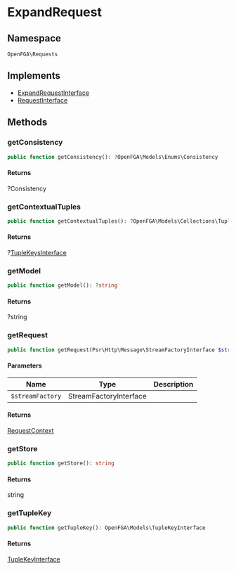 # ExpandRequest


## Namespace
`OpenFGA\Requests`

## Implements
* [ExpandRequestInterface](Requests/ExpandRequestInterface.md)
* [RequestInterface](Requests/RequestInterface.md)



## Methods
### getConsistency


```php
public function getConsistency(): ?OpenFGA\Models\Enums\Consistency
```



#### Returns
?Consistency

### getContextualTuples


```php
public function getContextualTuples(): ?OpenFGA\Models\Collections\TupleKeysInterface
```



#### Returns
?[TupleKeysInterface](Models/Collections/TupleKeysInterface.md)

### getModel


```php
public function getModel(): ?string
```



#### Returns
?string

### getRequest


```php
public function getRequest(Psr\Http\Message\StreamFactoryInterface $streamFactory): OpenFGA\Network\RequestContext
```


#### Parameters
| Name | Type | Description |
|------|------|-------------|
| `$streamFactory` | StreamFactoryInterface |  |

#### Returns
[RequestContext](Network/RequestContext.md)

### getStore


```php
public function getStore(): string
```



#### Returns
string

### getTupleKey


```php
public function getTupleKey(): OpenFGA\Models\TupleKeyInterface
```



#### Returns
[TupleKeyInterface](Models/TupleKeyInterface.md)

